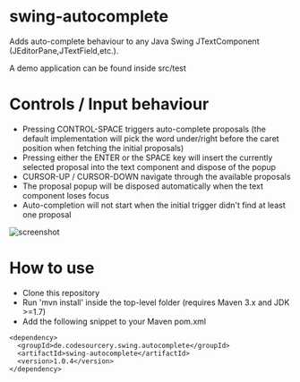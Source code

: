 # swing-autocomplete

Adds auto-complete behaviour to any Java Swing JTextComponent (JEditorPane,JTextField,etc.).

A demo application can be found inside src/test

# Controls / Input behaviour

- Pressing CONTROL-SPACE triggers auto-complete proposals (the default implementation will pick the word under/right before the caret position when fetching the initial proposals)
- Pressing either the ENTER or the SPACE key will insert the currently selected proposal into the text component and dispose of the popup
- CURSOR-UP / CURSOR-DOWN navigate through the available proposals
- The proposal popup will be disposed automatically when the text component loses focus
- Auto-completion will not start when the initial trigger didn't find at least one proposal

![screenshot](https://github.com/toby1984/swing-autocomplete/blob/master/screenshot.png?raw=true)

# How to use

- Clone this repository
- Run 'mvn install' inside the top-level folder (requires Maven 3.x and JDK >=1.7)
- Add the following snippet to your Maven pom.xml
```
<dependency>
  <groupId>de.codesourcery.swing.autocomplete</groupId>
  <artifactId>swing-autocomplete</artifactId>
  <version>1.0.4</version>
</dependency>
```


